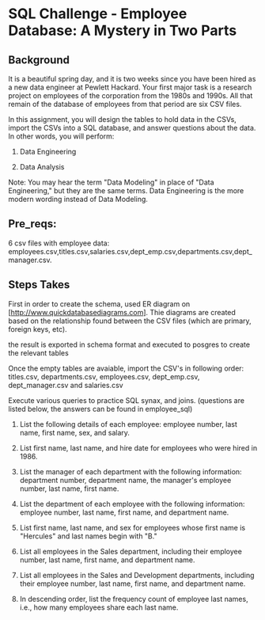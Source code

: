 # SQL Challenge - Employee Database: A Mystery in Two Parts



## Background

It is a beautiful spring day, and it is two weeks since you have been hired as a new data engineer at Pewlett Hackard. Your first major task is a research project on employees of the corporation from the 1980s and 1990s. All that remain of the database of employees from that period are six CSV files.

In this assignment, you will design the tables to hold data in the CSVs, import the CSVs into a SQL database, and answer questions about the data. In other words, you will perform:

1. Data Engineering

3. Data Analysis

Note: You may hear the term "Data Modeling" in place of "Data Engineering," but they are the same terms. Data Engineering is the more modern wording instead of Data Modeling.

## Pre_reqs:
6 csv files with employee data: employees.csv,titles.csv,salaries.csv,dept_emp.csv,departments.csv,dept_manager.csv.

## Steps Takes

First in order to create the schema, used ER diagram on [http://www.quickdatabasediagrams.com]. Thie diagrams are created based on the relationship found between the CSV files (which are primary, foreign keys, etc).

the result is exported in schema format and executed to posgres to create the relevant tables

Once the empty tables are avaiable, import the CSV's in following order: titles.csv, departments.csv, employees.csv, dept_emp.csv, dept_manager.csv and salaries.csv

Execute various queries to practice SQL synax,  and  joins. (questions are listed below, the answers can be found in employee_sql)

1. List the following details of each employee: employee number, last name, first name, sex, and salary.

2. List first name, last name, and hire date for employees who were hired in 1986.

3. List the manager of each department with the following information: department number, department name, the manager's employee number, last name, first name.

4. List the department of each employee with the following information: employee number, last name, first name, and department name.

5. List first name, last name, and sex for employees whose first name is "Hercules" and last names begin with "B."

6. List all employees in the Sales department, including their employee number, last name, first name, and department name.

7. List all employees in the Sales and Development departments, including their employee number, last name, first name, and department name.

8. In descending order, list the frequency count of employee last names, i.e., how many employees share each last name.



